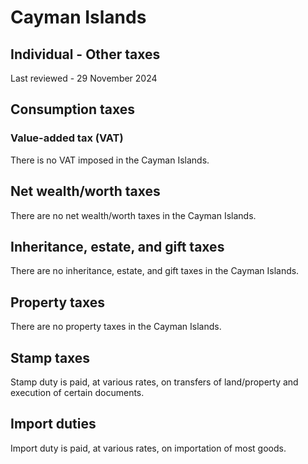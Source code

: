 # Cayman Islands
## Individual - Other taxes
Last reviewed - 29 November 2024
## Consumption taxes
### Value-added tax (VAT)
There is no VAT imposed in the Cayman Islands.
## Net wealth/worth taxes
There are no net wealth/worth taxes in the Cayman Islands.
## Inheritance, estate, and gift taxes
There are no inheritance, estate, and gift taxes in the Cayman Islands.
## Property taxes
There are no property taxes in the Cayman Islands.
## Stamp taxes
Stamp duty is paid, at various rates, on transfers of land/property and execution of certain documents.
## Import duties
Import duty is paid, at various rates, on importation of most goods.
